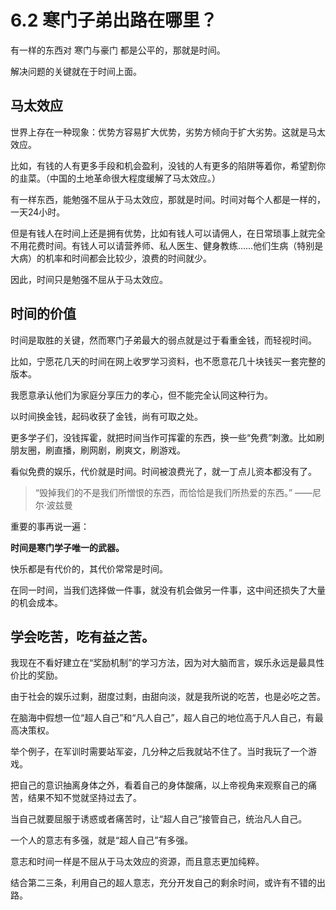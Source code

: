 # 6.2 寒门子弟出路在哪里？

有一样的东西对 寒门与豪门 都是公平的，那就是时间。

解决问题的关键就在于时间上面。

## 马太效应

世界上存在一种现象：优势方容易扩大优势，劣势方倾向于扩大劣势。这就是马太效应。

比如，有钱的人有更多手段和机会盈利，没钱的人有更多的陷阱等着你，希望割你的韭菜。（中国的土地革命很大程度缓解了马太效应。）

有一样东西，能勉强不屈从于马太效应，那就是时间。时间对每个人都是一样的，一天24小时。

但是有钱人在时间上还是拥有优势，比如有钱人可以请佣人，在日常琐事上就完全不用花费时间。有钱人可以请营养师、私人医生、健身教练……他们生病（特别是大病）的机率和时间都会比较少，浪费的时间就少。

因此，时间只是勉强不屈从于马太效应。

## 时间的价值

时间是取胜的关键，然而寒门子弟最大的弱点就是过于看重金钱，而轻视时间。

比如，宁愿花几天的时间在网上收罗学习资料，也不愿意花几十块钱买一套完整的版本。

我愿意承认他们为家庭分享压力的孝心，但不能完全认同这种行为。

以时间换金钱，起码收获了金钱，尚有可取之处。

更多学子们，没钱挥霍，就把时间当作可挥霍的东西，换一些“免费”刺激。比如刷朋友圈，刷直播，刷网剧，刷爽文，刷游戏。

看似免费的娱乐，代价就是时间。时间被浪费光了，就一丁点儿资本都没有了。

> “毁掉我们的不是我们所憎恨的东西，而恰恰是我们所热爱的东西。” ——尼尔·波兹曼

重要的事再说一遍：

**时间是寒门学子唯一的武器。**

快乐都是有代价的，其代价常常是时间。

在同一时间，当我们选择做一件事，就没有机会做另一件事，这中间还损失了大量的机会成本。

## 学会吃苦，吃有益之苦。

我现在不看好建立在“奖励机制”的学习方法，因为对大脑而言，娱乐永远是最具性价比的奖励。

由于社会的娱乐过剩，甜度过剩，由甜向淡，就是我所说的吃苦，也是必吃之苦。

在脑海中假想一位“超人自己”和“凡人自己”，超人自己的地位高于凡人自己，有最高决策权。

举个例子，在军训时需要站军姿，几分种之后我就站不住了。当时我玩了一个游戏。

把自己的意识抽离身体之外，看着自己的身体酸痛，以上帝视角来观察自己的痛苦，结果不知不觉就坚持过去了。

当自己就要屈服于诱惑或者痛苦时，让“超人自己”接管自己，统治凡人自己。

一个人的意志有多强，就是“超人自己”有多强。

意志和时间一样是不屈从于马太效应的资源，而且意志更加纯粹。

结合第二三条，利用自己的超人意志，充分开发自己的剩余时间，或许有不错的出路。

